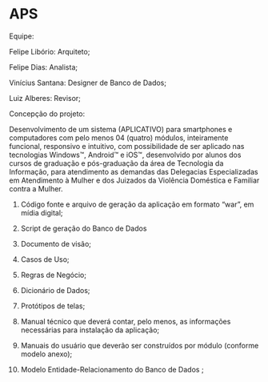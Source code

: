 # APS

Equipe:

Felipe Libório: Arquiteto;

Felipe Dias: Analista;

Vinícius Santana: Designer de Banco de Dados;

Luiz Alberes: Revisor;


Concepção do projeto:

Desenvolvimento de um sistema (APLICATIVO) para smartphones e computadores
com pelo menos 04 (quatro) módulos, inteiramente funcional, responsivo e intuitivo,
com possibilidade de ser aplicado nas tecnologias Windows™, Android™ e iOS™,
desenvolvido por alunos dos cursos de graduação e pós-graduação da área de
Tecnologia da Informação, para atendimento as demandas das Delegacias
Especializadas em Atendimento à Mulher e dos Juizados da Violência
Doméstica e Familiar contra a Mulher.


1. Código fonte e arquivo de geração da aplicação em formato “war”, em
mídia digital;

2. Script de geração do Banco de Dados

3. Documento de visão;

4. Casos de Uso;

5. Regras de Negócio;

6. Dicionário de Dados;

7. Protótipos de telas;

8. Manual técnico que deverá contar, pelo menos, as informações
necessárias para instalação da aplicação;

9. Manuais do usuário que deverão ser construídos por módulo (conforme
modelo anexo);

10. Modelo Entidade-Relacionamento do Banco de Dados ;

